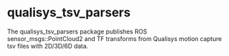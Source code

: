 # qualisys_tsv_parsers

The qualisys_tsv_parsers package publishes ROS sensor_msgs::PointCloud2 and TF transforms from Qualisys motion capture tsv files with 2D/3D/6D data.
